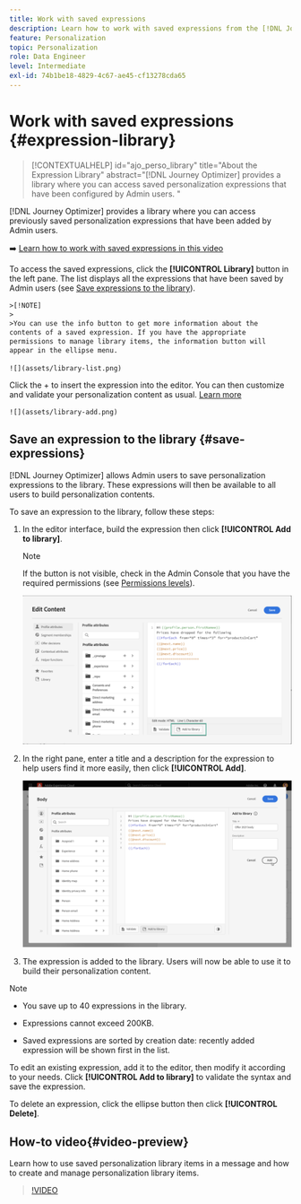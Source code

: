 ```yaml
---
title: Work with saved expressions
description: Learn how to work with saved expressions from the [!DNL Journey Optimizer] library.
feature: Personalization
topic: Personalization
role: Data Engineer
level: Intermediate
exl-id: 74b1be18-4829-4c67-ae45-cf13278cda65
---
```

# Work with saved expressions {#expression-library}

>[!CONTEXTUALHELP]
>id="ajo_perso_library"
>title="About the Expression Library"
>abstract="[!DNL Journey Optimizer] provides a library where you can access saved personalization expressions that have been configured by Admin users. "

[!DNL Journey Optimizer] provides a library where you can access previously saved personalization expressions that have been added by Admin users. 

➡️ [Learn how to work with saved expressions in this video](#video-preview)

To access the saved expressions, click the **[!UICONTROL Library]** button in the left pane. The list displays all the expressions that have been saved by Admin users (see [Save expressions to the library](#save-expressions)).

    >[!NOTE]
    >
    >You can use the info button to get more information about the contents of a saved expression. If you have the appropriate permissions to manage library items, the information button will appear in the ellipse menu.
    
    ![](assets/library-list.png)

Click the + to insert the expression into the editor. You can then customize and validate your personalization content as usual. [Learn more](../personalization/personalization-build-expressions.md)

    ![](assets/library-add.png)

## Save an expression to the library {#save-expressions}

[!DNL Journey Optimizer] allows Admin users to save personalization expressions to the library. These expressions will then be available to all users to build personalization contents.

To save an expression to the library, follow these steps:

1. In the editor interface, build the expression then click **[!UICONTROL Add to library]**. 

    >[!NOTE]
    >
    >If the button is not visible, check in the Admin Console that you have the required permissions (see [Permissions levels](../administration/high-low-permissions.md)).

    ![](assets/library-save.png)

1. In the right pane, enter a title and a description for the expression to help users find it more easily, then click **[!UICONTROL Add]**.

    ![](assets/add-expression.png)

1. The expression is added to the library. Users will now be able to use it to build their personalization content.


>[!NOTE]
>
>* You save up to 40 expressions in the library.
>
>* Expressions cannot exceed 200KB.
>
>* Saved expressions are sorted by creation date: recently added expression will be shown first in the list.


To edit an existing expression, add it to the editor, then modify it according to your needs. Click **[!UICONTROL Add to library]** to validate the syntax and save the expression.

To delete an expression, click the ellipse button then click **[!UICONTROL Delete]**.

## How-to video{#video-preview}

Learn how to use saved personalization library items in a message and how to create and manage personalization library items.

>[!VIDEO](https://video.tv.adobe.com/v/340941?quality=12)
